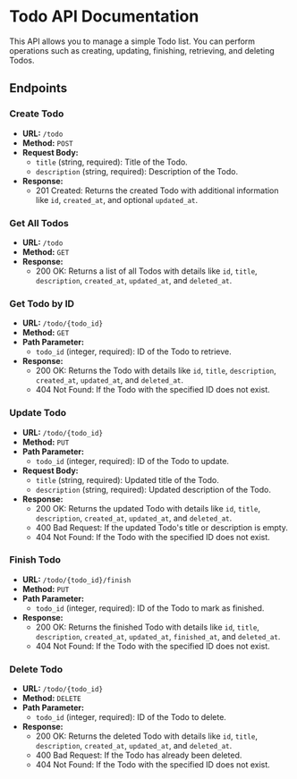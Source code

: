 # Todo API Documentation

This API allows you to manage a simple Todo list. You can perform operations such as creating, updating, finishing, retrieving, and deleting Todos.

## Endpoints

### Create Todo

- **URL:** `/todo`
- **Method:** `POST`
- **Request Body:**
  - `title` (string, required): Title of the Todo.
  - `description` (string, required): Description of the Todo.
- **Response:**
  - 201 Created: Returns the created Todo with additional information like `id`, `created_at`, and optional `updated_at`.

### Get All Todos

- **URL:** `/todo`
- **Method:** `GET`
- **Response:**
  - 200 OK: Returns a list of all Todos with details like `id`, `title`, `description`, `created_at`, `updated_at`, and `deleted_at`.

### Get Todo by ID

- **URL:** `/todo/{todo_id}`
- **Method:** `GET`
- **Path Parameter:**
  - `todo_id` (integer, required): ID of the Todo to retrieve.
- **Response:**
  - 200 OK: Returns the Todo with details like `id`, `title`, `description`, `created_at`, `updated_at`, and `deleted_at`.
  - 404 Not Found: If the Todo with the specified ID does not exist.

### Update Todo

- **URL:** `/todo/{todo_id}`
- **Method:** `PUT`
- **Path Parameter:**
  - `todo_id` (integer, required): ID of the Todo to update.
- **Request Body:**
  - `title` (string, required): Updated title of the Todo.
  - `description` (string, required): Updated description of the Todo.
- **Response:**
  - 200 OK: Returns the updated Todo with details like `id`, `title`, `description`, `created_at`, `updated_at`, and `deleted_at`.
  - 400 Bad Request: If the updated Todo's title or description is empty.
  - 404 Not Found: If the Todo with the specified ID does not exist.

### Finish Todo

- **URL:** `/todo/{todo_id}/finish`
- **Method:** `PUT`
- **Path Parameter:**
  - `todo_id` (integer, required): ID of the Todo to mark as finished.
- **Response:**
  - 200 OK: Returns the finished Todo with details like `id`, `title`, `description`, `created_at`, `updated_at`, `finished_at`, and `deleted_at`.
  - 404 Not Found: If the Todo with the specified ID does not exist.

### Delete Todo

- **URL:** `/todo/{todo_id}`
- **Method:** `DELETE`
- **Path Parameter:**
  - `todo_id` (integer, required): ID of the Todo to delete.
- **Response:**
  - 200 OK: Returns the deleted Todo with details like `id`, `title`, `description`, `created_at`, `updated_at`, and `deleted_at`.
  - 400 Bad Request: If the Todo has already been deleted.
  - 404 Not Found: If the Todo with the specified ID does not exist.
